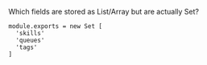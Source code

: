 Which fields are stored as List/Array but are actually Set?

    module.exports = new Set [
      'skills'
      'queues'
      'tags'
    ]
